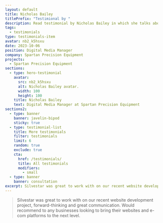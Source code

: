 ```yaml
---
layout: default
title: Nicholas Bailey
titlePrefix: "Testimional by "
description: Read testimonial by Nicholas Bailey in which she talks about her positive experience in working with Silvestar Bistrović.
tags:
  - testimonials
type: testimonials-item
avatar: nb2_k5hsxu
date: 2023-10-06
position: Digital Media Manager
company: Spartan Precision Equipment
projects:
  - Spartan Precision Equipment
sections:
  - type: hero-testimonial
    avatar:
      src: nb2_k5hsxu
      alt: Nicholas Bailey avatar.
      width: 100
      height: 100
    title: Nicholas Bailey
    text: Digital Media Manager at Spartan Precision Equipment
sections2:
  - type: banner
    banner: javelin-bipod
    sticky: true
  - type: testimonial-list
    title: More testimonials
    filter: testimonials
    limit: 6
    random: true
    exclude: true
    cta:
      href: /testimonials/
      title: All testimonials
      modifiers:
        - small
  - type: banner
    banner: consultation
excerpt: Silvestar was great to work with on our recent website development project, forward-thinking...
---
```


> Silvestar was great to work with on our recent website development project, forward-thinking and great communication. Would recommend to any businesses looking to bring their websites and e-com platforms to the next level.
